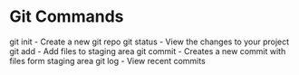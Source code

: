 # Git Commands

git init - Create a new git repo
git status - View the changes to your project
git add - Add files to staging area
git commit - Creates a new commit with files form staging area
git log - View recent commits
